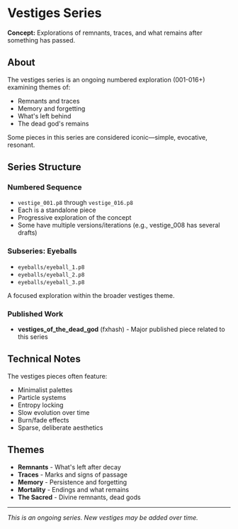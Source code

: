 # Vestiges Series

**Concept:** Explorations of remnants, traces, and what remains after something has passed.

## About

The vestiges series is an ongoing numbered exploration (001-016+) examining themes of:
- Remnants and traces
- Memory and forgetting
- What's left behind
- The dead god's remains

Some pieces in this series are considered iconic—simple, evocative, resonant.

## Series Structure

### Numbered Sequence
- `vestige_001.p8` through `vestige_016.p8`
- Each is a standalone piece
- Progressive exploration of the concept
- Some have multiple versions/iterations (e.g., vestige_008 has several drafts)

### Subseries: Eyeballs
- `eyeballs/eyeball_1.p8`
- `eyeballs/eyeball_2.p8`
- `eyeballs/eyeball_3.p8`

A focused exploration within the broader vestiges theme.

### Published Work
- **vestiges_of_the_dead_god** (fxhash) - Major published piece related to this series

## Technical Notes

The vestiges pieces often feature:
- Minimalist palettes
- Particle systems
- Entropy locking
- Slow evolution over time
- Burn/fade effects
- Sparse, deliberate aesthetics

## Themes

- **Remnants** - What's left after decay
- **Traces** - Marks and signs of passage
- **Memory** - Persistence and forgetting
- **Mortality** - Endings and what remains
- **The Sacred** - Divine remnants, dead gods

---

*This is an ongoing series. New vestiges may be added over time.*
